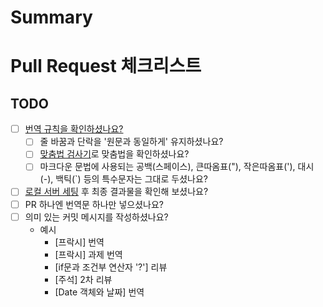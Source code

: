 # Summary
<!--해당 PR에 대한 설명 혹은 이미지, 링크 등을 넣어주세요. -->

# Pull Request 체크리스트
## TODO
- [ ] [번역 규칙을 확인하셨나요?](https://github.com/javascript-tutorial/ko.javascript.info#%EB%B2%88%EC%97%AD-%EA%B7%9C%EC%B9%99)
  - [ ] 줄 바꿈과 단락을 '원문과 동일하게' 유지하셨나요?
  - [ ] [맞춤법 검사기](http://speller.cs.pusan.ac.kr/)로 맞춤법을 확인하셨나요?
  - [ ] 마크다운 문법에 사용되는 공백(스페이스), 큰따옴표("), 작은따옴표('), 대시(-), 백틱(`) 등의 특수문자는 그대로 두셨나요?
- [ ] [로컬 서버 세팅](https://github.com/javascript-tutorial/ko.javascript.info/wiki/%EB%A1%9C%EC%BB%AC-%EC%84%9C%EB%B2%84-%EC%84%B8%ED%8C%85%ED%95%98%EA%B8%B0) 후 최종 결과물을 확인해 보셨나요?
- [ ] PR 하나엔 번역문 하나만 넣으셨나요?
- [ ] 의미 있는 커밋 메시지를 작성하셨나요?
  - 예시
    - [프락시] 번역
    - [프락시] 과제 번역
    - [if문과 조건부 연산자 '?'] 리뷰
    - [주석] 2차 리뷰
    - [Date 객체와 날짜] 번역
